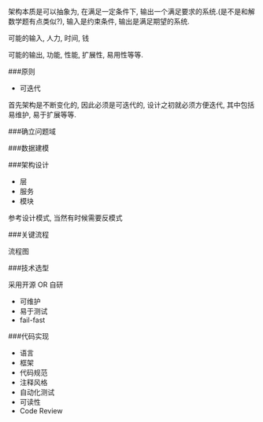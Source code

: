 
架构本质是可以抽象为, 在满足一定条件下, 输出一个满足要求的系统.(是不是和解数学题有点类似?), 输入是约束条件,
输出是满足期望的系统.

可能的输入, 人力, 时间, 钱

可能的输出, 功能, 性能, 扩展性, 易用性等等.

###原则

* 可迭代

首先架构是不断变化的, 因此必须是可迭代的, 设计之初就必须方便迭代,
其中包括易维护, 易于扩展等等.


###确立问题域

###数据建模

###架构设计

* 层
* 服务
* 模块

参考设计模式, 当然有时候需要反模式

###关键流程

流程图

###技术选型

采用开源 OR 自研

* 可维护
* 易于测试
* fail-fast

###代码实现

* 语言
* 框架
* 代码规范
* 注释风格
* 自动化测试
* 可读性
* Code Review

